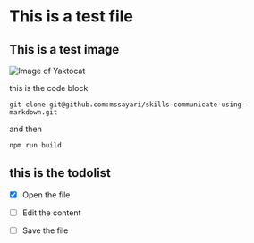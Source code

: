 # This is a test file


## This is a test image
![Image of Yaktocat](https://octodex.github.com/images/yaktocat.png)


this is the code block
```
git clone git@github.com:mssayari/skills-communicate-using-markdown.git
```

and then

```javascript
npm run build
```

## this is the todolist
- [x] Open the file
- [ ] Edit the content
- [ ] Save the file

